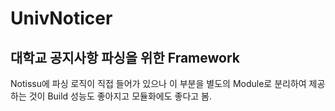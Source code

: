 # UnivNoticer   

## 대학교 공지사항 파싱을 위한 Framework   
Notissu에 파싱 로직이 직접 들어가 있으나 이 부분을 별도의 Module로 분리하여 제공하는 것이 Build 성능도 좋아지고 모듈화에도 좋다고 봄.
